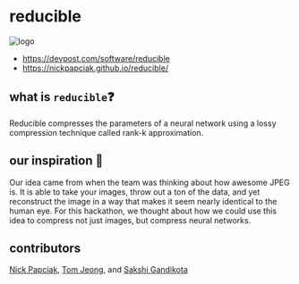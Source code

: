 # reducible

![logo](https://nickpapciak.github.io/reducible/assets/img/gato.jpg "Logo")

- https://devpost.com/software/reducible
- https://nickpapciak.github.io/reducible/


## what is `reducible`❓
Reducible compresses the parameters of a neural network using a lossy compression technique called rank-k approximation. 


## our inspiration 🤩
Our idea came from when the team was thinking about how awesome JPEG is. It is able to take your images, throw out a ton of the data, and yet reconstruct the image in a way that makes it seem nearly identical to the human eye. For this hackathon, we thought about how we could use this idea to compress not just images, but compress neural networks.

## contributors 
[Nick Papciak](https://github.com/nickpapciak), [Tom Jeong](https://github.com/tjeong117), and [Sakshi Gandikota](https://github.com/sgandikota100)